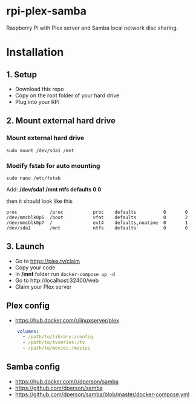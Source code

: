 # rpi-plex-samba
Raspberry Pi with Plex server and Samba local network disc sharing.

# Installation
## 1. Setup
* Download this repo
* Copy on the root folder of your hard drive
* Plug into your RPI

## 2. Mount external hard drive
### Mount external hard drive
`sudo mount /dev/sda1 /mnt`

### Modify fstab for auto mounting
`sudo nano /etc/fstab`

Add:
**/dev/sda1       /mnt            ntfs    defaults          0       0**

then it should look like this

```
proc            /proc           proc    defaults          0       0
/dev/mmcblk0p6  /boot           vfat    defaults          0       2
/dev/mmcblk0p7  /               ext4    defaults,noatime  0       1
/dev/sda1       /mnt            ntfs    defaults          0       0
```

## 3. Launch
* Go to https://plex.tv/claim
* Copy your code
* In **/mnt** folder run `docker-compose up -d`
* Go to http://localhost:32400/web
* Claim your Plex server

## Plex config
* https://hub.docker.com/r/linuxserver/plex
```yml
    volumes:
      - /path/to/library:/config
      - /path/to/tvseries:/tv
      - /path/to/movies:/movies
```
## Samba config
* https://hub.docker.com/r/dperson/samba
* https://github.com/dperson/samba
* https://github.com/dperson/samba/blob/master/docker-compose.yml